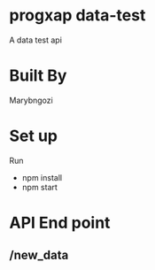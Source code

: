 # progxap data-test
A data test api

# Built By
Marybngozi

# Set up
Run
* npm install
* npm start

# API End point
## /new_data
